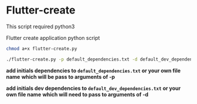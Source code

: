 # Flutter-create

This script required python3

Flutter create application python script

```bash
chmod a+x flutter-create.py
```

```bash
./flutter-create.py -p default_dependencies.txt -d default_dev_dependencies.txt -o com.exampleapp.app -n testapp
```

**add initials dependencies to `default_dependencies.txt` or your own file name**
**which will be pass to arguments of -p**

**add initials dev dependencies to `default_dev_dependencies.txt` or your own file name**
**which will need to pass to arguments of -d**